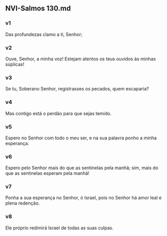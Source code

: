 ## NVI-Salmos 130.md
### v1
 Das profundezas clamo a ti, Senhor;
### v2
 Ouve, Senhor, a minha voz! Estejam atentos os teus ouvidos às minhas súplicas!
### v3
 Se tu, Soberano Senhor, registrasses os pecados, quem escaparia?
### v4
 Mas contigo está o perdão para que sejas temido.
### v5
 Espero no Senhor com todo o meu ser, e na sua palavra ponho a minha esperança.
### v6
 Espero pelo Senhor mais do que as sentinelas pela manhã; sim, mais do que as sentinelas esperam pela manhã!
### v7
 Ponha a sua esperança no Senhor, ó Israel, pois no Senhor há amor leal e plena redenção.
### v8
 Ele próprio redimirá Israel de todas as suas culpas.
